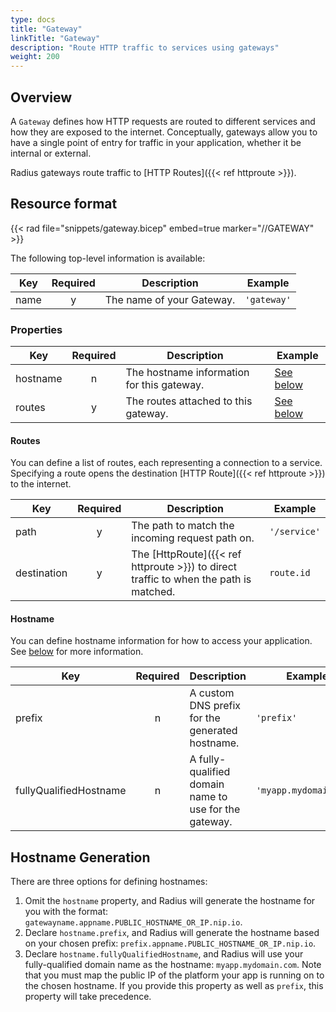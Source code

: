 ```yaml
---
type: docs
title: "Gateway"
linkTitle: "Gateway"
description: "Route HTTP traffic to services using gateways"
weight: 200
---
```


## Overview

A `Gateway` defines how HTTP requests are routed to different services and how they are exposed to the internet. Conceptually, gateways allow you to have a single point of entry for traffic in your application, whether it be internal or external.

Radius gateways route traffic to [HTTP Routes]({{< ref httproute >}}).

## Resource format

{{< rad file="snippets/gateway.bicep" embed=true marker="//GATEWAY" >}}

The following top-level information is available:

| Key  | Required | Description | Example |
|------|:--------:|-------------|---------|
| name | y | The name of your Gateway. | `'gateway'`

### Properties

| Key  | Required | Description | Example |
|------|:--------:|-------------|---------|
| hostname | n | The hostname information for this gateway. | [See below](#hostname)
| routes | y | The routes attached to this gateway. | [See below](#routes)

#### Routes

You can define a list of routes, each representing a connection to a service. Specifying a route opens the destination [HTTP Route]({{< ref httproute >}}) to the internet.

| Key  | Required | Description | Example |
|------|:--------:|-------------|---------|
| path | y | The path to match the incoming request path on. | `'/service'`
| destination | y | The [HttpRoute]({{< ref httproute >}}) to direct traffic to when the path is matched. | `route.id`

#### Hostname

You can define hostname information for how to access your application. See [below](#hostname-generation) for more information.

| Key  | Required | Description | Example |
|------|:--------:|-------------|---------|
| prefix | n | A custom DNS prefix for the generated hostname. | `'prefix'`
| fullyQualifiedHostname | n | A fully-qualified domain name to use for the gateway. | `'myapp.mydomain.com'`

## Hostname Generation

There are three options for defining hostnames:

1. Omit the `hostname` property, and Radius will generate the hostname for you with the format: `gatewayname.appname.PUBLIC_HOSTNAME_OR_IP.nip.io`.
1. Declare `hostname.prefix`, and Radius will generate the hostname based on your chosen prefix: `prefix.appname.PUBLIC_HOSTNAME_OR_IP.nip.io`.
1. Declare `hostname.fullyQualifiedHostname`, and Radius will use your fully-qualified domain name as the hostname: `myapp.mydomain.com`. Note that you must map the public IP of the platform your app is running on to the chosen hostname. If you provide this property as well as `prefix`, this property will take precedence.
